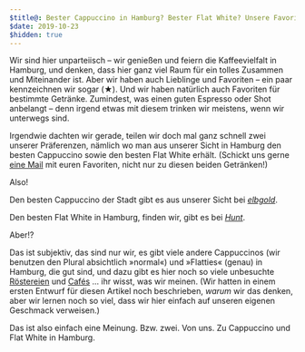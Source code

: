 ```yaml
---
$title@: Bester Cappuccino in Hamburg? Bester Flat White? Unsere Favoriten
$date: 2019-10-23
$hidden: true
---
```


Wir sind hier unparteiisch – wir genießen und feiern die Kaffeevielfalt in Hamburg, und denken, dass hier ganz viel Raum für ein tolles Zusammen und Miteinander ist. Aber wir haben auch Lieblinge und Favoriten – ein paar kennzeichnen wir sogar (<span>★</span>). Und wir haben natürlich auch Favoriten für bestimmte Getränke. Zumindest, was einen guten Espresso oder Shot anbelangt – denn irgend etwas mit diesem trinken wir meistens, wenn wir unterwegs sind.

Irgendwie dachten wir gerade, teilen wir doch mal ganz schnell zwei unserer Präferenzen, nämlich wo man aus unserer Sicht in Hamburg den besten Cappuccino sowie den besten Flat White erhält. (Schickt uns gerne [eine Mail]([url('/content/pages/contact.md')]) mit euren Favoriten, nicht nur zu diesen beiden Getränken!)

Also!

Den besten Cappuccino der Stadt gibt es aus unserer Sicht bei [_elbgold_]([url('/content/roasters/elbgold.md')]).

Den besten Flat White in Hamburg, finden wir, gibt es bei [_Hunt_]([url('/content/roasters/hunt.md')]).

Aber!?

Das ist subjektiv, das sind nur wir, es gibt viele andere Cappuccinos (wir benutzen den Plural absichtlich »normal«) und »Flatties« (genau) in Hamburg, die gut sind, und dazu gibt es hier noch so viele unbesuchte [Röstereien]([url('/content/pages/roasters.md')]) und [Cafés]([url('/content/pages/cafes.md')])&nbsp;… ihr wisst, was wir meinen. (Wir hatten in einem ersten Entwurf für diesen Artikel noch beschrieben, _warum_ wir das denken, aber wir lernen noch so viel, dass wir hier einfach auf unseren eigenen Geschmack verweisen.) 

Das ist also einfach eine Meinung. Bzw. zwei. Von uns. Zu Cappuccino und Flat White in Hamburg.